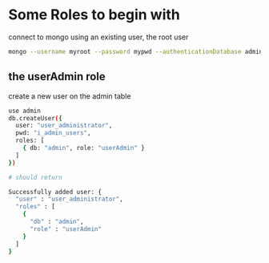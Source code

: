 # Some Roles to begin with
connect to mongo using an existing user, the root user
```bash
mongo --username myroot --password mypwd --authenticationDatabase admin
```

## the userAdmin role
create a new user on the admin table
```bash
use admin
db.createUser({
  user: "user_administrator",
  pwd: "i_admin_users",
  roles: [
    { db: "admin", role: "userAdmin" }
  ]
})

# should return

Successfully added user: {
  "user" : "user_administrator",
  "roles" : [
    {
      "db" : "admin",
      "role" : "userAdmin"
    }
  ]
}

```
